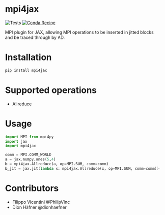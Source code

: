 # mpi4jax
![Tests](https://github.com/PhilipVinc/mpi4jax/workflows/Tests/badge.svg) [![Conda Recipe](https://img.shields.io/badge/recipe-mpi4jax-green.svg)](https://anaconda.org/conda-forge/mpi4jax)

MPI plugin for JAX, allowing MPI operations to be inserted in jitted blocks and be traced through by AD.

# Installation
```python
pip install mpi4jax
```

# Supported operations

- Allreduce

# Usage
```python
import MPI from mpi4py
import jax
import mpi4jax

comm = MPI.COMM_WORLD
a = jax.numpy.ones(5,4)
b = mpi4jax.Allreduce(a, op=MPI.SUM, comm=comm) 
b_jit = jax.jit(lambda x: mpi4jax.Allreduce(x, op=MPI.SUM, comm=comm))(a)

```

# Contributors
- Filippo Vicentini @PhilipVinc
- Dion Häfner @dionhaefner 
